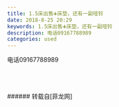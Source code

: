 ```yaml
---
title: 1.5床出售➕床垫，还有一副哑铃
date: 2018-8-25 20:29
keywords: 1.5床出售➕床垫，还有一副哑铃
description: 电话09167788989
categories: used
---
```

<td class="t_f" id="postmessage_1687474">

电话09167788989<br/>
<img alt="" border="0" class="zoom" data-cf-modified-e3936033963b58929530fc43-="" file="http://www.flw.ph/data/appbyme/upload/image/201808/25/jVIuXtpBdsjj.jpg" id="aimg_etlnt" lazyloadthumb="1" onclick="" onmouseover="" src="http://www.flw.ph/data/appbyme/upload/image/201808/25/jVIuXtpBdsjj.jpg"/><br/>
<br/>
<img alt="" border="0" class="zoom" data-cf-modified-e3936033963b58929530fc43-="" file="http://www.flw.ph/data/appbyme/upload/image/201808/25/O15JDVAUMmQo.jpg" id="aimg_OZZT2" lazyloadthumb="1" onclick="" onmouseover="" src="http://www.flw.ph/data/appbyme/upload/image/201808/25/O15JDVAUMmQo.jpg"/><br/>
<br/>
<img alt="" border="0" class="zoom" data-cf-modified-e3936033963b58929530fc43-="" file="http://www.flw.ph/data/appbyme/upload/image/201808/25/E3BtieRmONXP.jpg" id="aimg_kNP9y" lazyloadthumb="1" onclick="" onmouseover="" src="http://www.flw.ph/data/appbyme/upload/image/201808/25/E3BtieRmONXP.jpg"/><br/>
<br/>
</td>
###### 转载自[菲龙网]